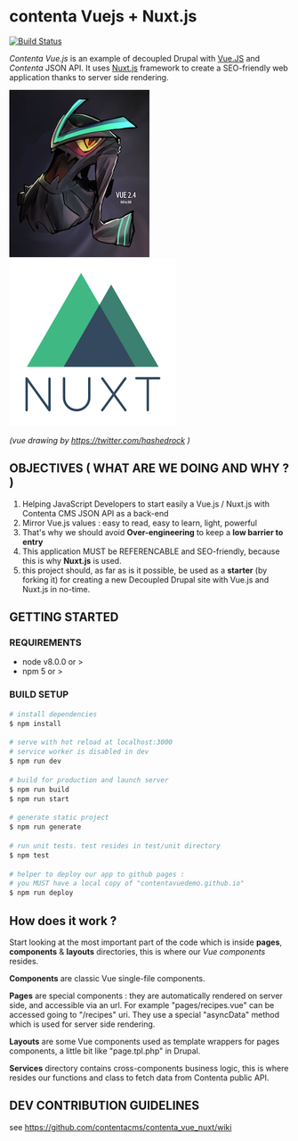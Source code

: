 # contenta Vuejs + Nuxt.js

[![Build Status](https://travis-ci.org/contentacms/contenta_vue_nuxt.svg?branch=master)](https://travis-ci.org/contentacms/contenta_vue_nuxt)

*Contenta Vue.js* is an example of decoupled Drupal with [Vue.JS](https://vuejs.org) and *Contenta* JSON API. It uses [Nuxt.js](https://nuxtjs.org/) framework to create a SEO-friendly web application thanks to server side rendering.

![vue image](/static/images/icon-vue.jpg?raw=true)
![nuxt image](/static/images/icon-nuxt.png?raw=true)

*(vue drawing by https://twitter.com/hashedrock )*

## OBJECTIVES  ( WHAT ARE WE DOING AND WHY ? )

1) Helping JavaScript Developers to start easily a Vue.js / Nuxt.js with Contenta CMS JSON API as a back-end
2) Mirror Vue.js values : easy to read, easy to learn, light, powerful
3) That's why we should avoid **Over-engineering** to keep a **low barrier to entry**
4) This application MUST be REFERENCABLE and SEO-friendly, because this is why **Nuxt.js** is used.
5) this project should, as far as is it possible, be used as a **starter** (by forking it) for creating a new Decoupled Drupal site with Vue.js and Nuxt.js in no-time. 

## GETTING STARTED


### REQUIREMENTS

- node v8.0.0 or >
- npm 5 or >

### BUILD SETUP

``` bash
# install dependencies
$ npm install

# serve with hot reload at localhost:3000
# service worker is disabled in dev
$ npm run dev

# build for production and launch server
$ npm run build
$ npm run start

# generate static project
$ npm run generate

# run unit tests. test resides in test/unit directory
$ npm test

# helper to deploy our app to github pages :
# you MUST have a local copy of "contentavuedemo.github.io"
$ npm run deploy
```

## How does it work ?

Start looking at the most important part of the code which is inside **pages**, **components** & **layouts** directories, this is where our *Vue components* resides.

**Components** are classic Vue single-file components.

**Pages** are special components : they are automatically rendered on server side, and accessible via an url. For example "pages/recipes.vue" can be accessed going to  "/recipes" uri. They use a special "asyncData" method which is used for server side rendering.

**Layouts** are some Vue components used as template wrappers for pages components, a little bit like "page.tpl.php" in Drupal.

**Services** directory contains cross-components business logic, this is where resides our functions and class to fetch data from Contenta public API.

## DEV CONTRIBUTION GUIDELINES

see https://github.com/contentacms/contenta_vue_nuxt/wiki

